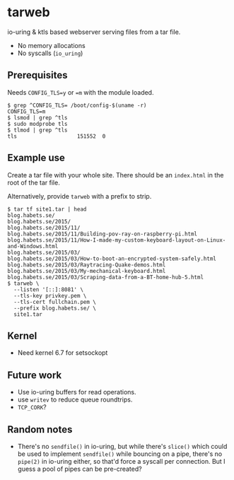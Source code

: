 # tarweb

io-uring & ktls based webserver serving files from a tar file.

* No memory allocations
* No syscalls (`io_uring`)

## Prerequisites

Needs `CONFIG_TLS=y` or `=m` with the module loaded.

```
$ grep ^CONFIG_TLS= /boot/config-$(uname -r)
CONFIG_TLS=m
$ lsmod | grep ^tls
$ sudo modprobe tls
$ tlmod | grep ^tls
tls                   151552  0
```

## Example use

Create a tar file with your whole site. There should be an `index.html` in the
root of the tar file.

Alternatively, provide `tarweb` with a prefix to strip.

```
$ tar tf site1.tar | head
blog.habets.se/
blog.habets.se/2015/
blog.habets.se/2015/11/
blog.habets.se/2015/11/Building-pov-ray-on-raspberry-pi.html
blog.habets.se/2015/11/How-I-made-my-custom-keyboard-layout-on-Linux-and-Windows.html
blog.habets.se/2015/03/
blog.habets.se/2015/03/How-to-boot-an-encrypted-system-safely.html
blog.habets.se/2015/03/Raytracing-Quake-demos.html
blog.habets.se/2015/03/My-mechanical-keyboard.html
blog.habets.se/2015/03/Scraping-data-from-a-BT-home-hub-5.html
$ tarweb \
  --listen '[::]:8081' \
  --tls-key privkey.pem \
  --tls-cert fullchain.pem \
  --prefix blog.habets.se/ \
  site1.tar
```

## Kernel

* Need kernel 6.7 for setsockopt

## Future work

* Use io-uring buffers for read operations.
* use `writev` to reduce queue roundtrips.
* `TCP_CORK`?

## Random notes

* There's no `sendfile()` in io-uring, but while there's `slice()` which could
  be used to implement `sendfile()` while bouncing on a pipe, there's no
  `pipe(2)` in io-uring either, so that'd force a syscall per connection. But I
  guess a pool of pipes can be pre-created?
